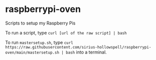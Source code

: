 # raspberrypi-oven
Scripts to setup my Raspberry Pis

To run a script, type `curl [url of the raw script] | bash`

To run `mastersetup.sh`, type `curl https://raw.githubusercontent.com/sirius-hollowspell/raspberrypi-oven/main/mastersetup.sh | bash` into a terminal.

